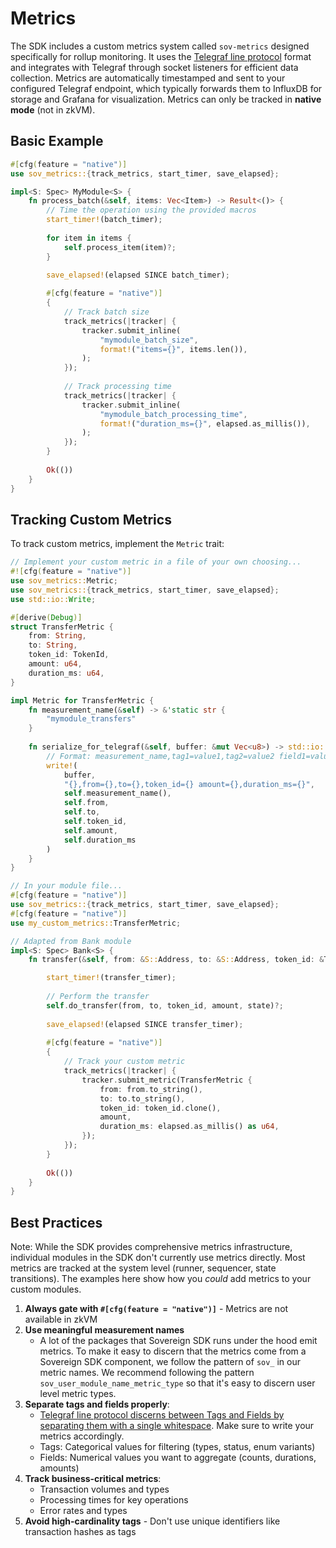 # Metrics

The SDK includes a custom metrics system called `sov-metrics` designed specifically for rollup monitoring. It uses the [Telegraf line protocol](https://docs.influxdata.com/influxdb/cloud/reference/syntax/line-protocol/) format and integrates with Telegraf through socket listeners for efficient data collection. Metrics are automatically timestamped and sent to your configured Telegraf endpoint, which typically forwards them to InfluxDB for storage and Grafana for visualization. Metrics can only be tracked in **native mode** (not in zkVM).

## Basic Example

```rust
#[cfg(feature = "native")]
use sov_metrics::{track_metrics, start_timer, save_elapsed};

impl<S: Spec> MyModule<S> {
    fn process_batch(&self, items: Vec<Item>) -> Result<()> {
        // Time the operation using the provided macros
        start_timer!(batch_timer);
            
        for item in items {
            self.process_item(item)?;
        }
            
        save_elapsed!(elapsed SINCE batch_timer);

        #[cfg(feature = "native")] 
        {
            // Track batch size
            track_metrics(|tracker| {
                tracker.submit_inline(
                    "mymodule_batch_size",
                    format!("items={}", items.len()),
                );
            });
            
            // Track processing time
            track_metrics(|tracker| {
                tracker.submit_inline(
                    "mymodule_batch_processing_time",
                    format!("duration_ms={}", elapsed.as_millis()),
                );
            });
        }
        
        Ok(())
    }
}
```

## Tracking Custom Metrics

To track custom metrics, implement the `Metric` trait:

```rust
// Implement your custom metric in a file of your own choosing...
#![cfg(feature = "native")]
use sov_metrics::Metric;
use sov_metrics::{track_metrics, start_timer, save_elapsed};
use std::io::Write;

#[derive(Debug)]
struct TransferMetric {
    from: String,
    to: String,
    token_id: TokenId,
    amount: u64,
    duration_ms: u64,
}

impl Metric for TransferMetric {
    fn measurement_name(&self) -> &'static str {
        "mymodule_transfers"
    }
    
    fn serialize_for_telegraf(&self, buffer: &mut Vec<u8>) -> std::io::Result<()> {
        // Format: measurement_name,tag1=value1,tag2=value2 field1=value1,field2=value2
        write!(
            buffer,
            "{},from={},to={},token_id={} amount={},duration_ms={}",
            self.measurement_name(),
            self.from,
            self.to,
            self.token_id,
            self.amount,
            self.duration_ms
        )
    }
}

// In your module file...
#[cfg(feature = "native")]
use sov_metrics::{track_metrics, start_timer, save_elapsed};
#[cfg(feature = "native")]
use my_custom_metrics::TransferMetric;

// Adapted from Bank module 
impl<S: Spec> Bank<S> {
    fn transfer(&self, from: &S::Address, to: &S::Address, token_id: &TokenId, amount: u64, state: &mut impl TxState<S>) -> Result<()> {

        start_timer!(transfer_timer);
        
        // Perform the transfer
        self.do_transfer(from, to, token_id, amount, state)?;
        
        save_elapsed!(elapsed SINCE transfer_timer);
        
        #[cfg(feature = "native")]
        {
            // Track your custom metric
            track_metrics(|tracker| {
                tracker.submit_metric(TransferMetric {
                    from: from.to_string(),
                    to: to.to_string(),
                    token_id: token_id.clone(),
                    amount,
                    duration_ms: elapsed.as_millis() as u64,
                });
            });
        }
        
        Ok(())
    }
}
```

## Best Practices

Note: While the SDK provides comprehensive metrics infrastructure, individual modules in the SDK don't currently use metrics directly. Most metrics are tracked at the system level (runner, sequencer, state transitions). The examples here show how you *could* add metrics to your custom modules.

1. **Always gate with `#[cfg(feature = "native")]`** - Metrics are not available in zkVM
2. **Use meaningful measurement names** 
    - A lot of the packages that Sovereign SDK runs under the hood emit metrics. 
    To make it easy to discern that the metrics come from a Sovereign SDK component, we 
    follow the pattern of `sov_` in our metric names. We recommend following the 
    pattern `sov_user_module_name_metric_type` so that it's easy to discern user level
    metric types.
3. **Separate tags and fields properly**:
   - [Telegraf line protocol discerns between Tags and Fields by separating them with a single whitespace](https://docs.influxdata.com/influxdb/cloud/reference/syntax/line-protocol/#elements-of-line-protocol). Make sure to write your metrics accordingly. 
   - Tags: Categorical values for filtering (types, status, enum variants)
   - Fields: Numerical values you want to aggregate (counts, durations, amounts)
4. **Track business-critical metrics**:
   - Transaction volumes and types
   - Processing times for key operations
   - Error rates and types
5. **Avoid high-cardinality tags** - Don't use unique identifiers like transaction hashes as tags